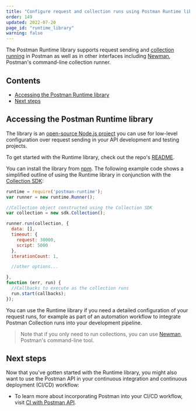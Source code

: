 ```yaml
---
title: "Configure request and collection runs using Postman Runtime library"
order: 149
updated: 2022-07-20
page_id: "runtime_library"
warning: false
---
```


The Postman Runtime library supports request sending and [collection running](/docs/collections/running-collections/intro-to-collection-runs/) in Postman as well as in other interfaces including [Newman](/docs/collections/using-newman-cli/command-line-integration-with-newman/), Postman's command-line collection runner.

## Contents

* [Accessing the Postman Runtime library](#accessing-the-postman-runtime-library)
* [Next steps](#next-steps)

## Accessing the Postman Runtime library

The library is an [open-source Node.js project](https://github.com/postmanlabs/postman-runtime/) you can use for low-level configuration over request sending in your API development and testing projects.

To get started with the Runtime library, check out the repo's [README](https://github.com/postmanlabs/postman-runtime).

You can install the library from [npm](https://www.npmjs.com/package/postman-runtime). The following example code shows a simplified outline of using the Runtime library in conjunction with the [Collection SDK](/docs/developer/collection-sdk/):

```js
runtime = require('postman-runtime');
var runner = new runtime.Runner();

//Collection object constructed using the Collection SDK
var collection = new sdk.Collection();

runner.run(collection, {
  data: [],
  timeout: {
    request: 30000,
    script: 5000
  },
  iterationCount: 1,

  //other options...

},
function (err, run) {
  //Callbacks to execute as the collection runs
  run.start(callbacks);
});
```

You can use the Runtime library if you need a detailed configuration of your request runs, for example as part of an automation workflow to integrate Postman Collection runs into your development pipeline.

> Note that if you only need to run collections, you can use [Newman](/docs/collections/using-newman-cli/command-line-integration-with-newman/), Postman's command-line tool.

## Next steps

Now that you've gotten started with the Runtime library, you might also want to use the Postman API in your continuous integration and continuous deployment (CI/CD) workflow:

* To learn more about incorporating Postman into your CI/CD workflow, visit [CI with Postman API](/docs/collections/using-newman-cli/continuous-integration/).
